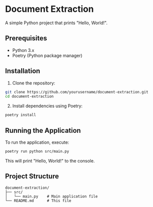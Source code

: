 # Document Extraction

A simple Python project that prints "Hello, World!".

## Prerequisites

- Python 3.x
- Poetry (Python package manager)

## Installation

1. Clone the repository:
```bash
git clone https://github.com/yourusername/document-extraction.git
cd document-extraction
```

2. Install dependencies using Poetry:
```bash
poetry install
```

## Running the Application

To run the application, execute:

```bash
poetry run python src/main.py
```

This will print "Hello, World!" to the console.

## Project Structure

```
document-extraction/
├── src/
│   └── main.py    # Main application file
└── README.md      # This file
```
